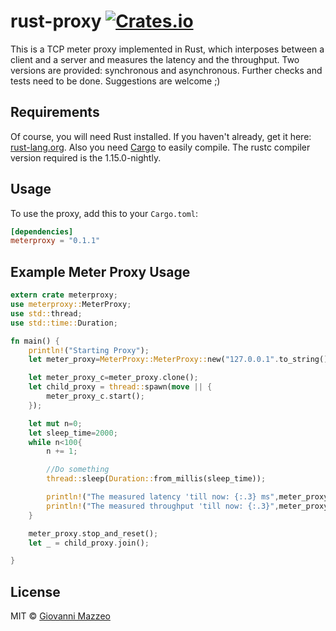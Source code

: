 # rust-proxy [![Crates.io](https://img.shields.io/crates/v/meter_proxy.svg)](https://crates.io/crates/meter_proxy)
This is a TCP meter proxy implemented in Rust, which interposes between a client and a server and measures the latency and the throughput. Two versions are provided: synchronous and asynchronous. Further checks and tests need to be done. Suggestions are welcome ;)

## Requirements
Of course, you will need Rust installed. If you haven't already, get it here: [rust-lang.org](https://www.rust-lang.org). Also you need [Cargo](https://crates.io) to easily compile. The rustc compiler version required is the 1.15.0-nightly.

## Usage
To use the proxy, add this to your `Cargo.toml`:

```toml
[dependencies]
meterproxy = "0.1.1"
```

## Example Meter Proxy Usage

```rust
extern crate meterproxy;
use meterproxy::MeterProxy;
use std::thread;
use std::time::Duration;

fn main() {
    println!("Starting Proxy");
    let meter_proxy=MeterProxy::MeterProxy::new("127.0.0.1".to_string(), 12347,"127.0.0.1".to_string(),12349); 

    let meter_proxy_c=meter_proxy.clone();
    let child_proxy = thread::spawn(move || {
        meter_proxy_c.start();
    });

    let mut n=0;
    let sleep_time=2000;
    while n<100{
        n += 1;

        //Do something
        thread::sleep(Duration::from_millis(sleep_time));

        println!("The measured latency 'till now: {:.3} ms",meter_proxy.get_latency_ms());
        println!("The measured throughput 'till now: {:.3}",meter_proxy.get_num_bytes_rcvd() as f64/(n*sleep_time) as f64);
    }

    meter_proxy.stop_and_reset();
    let _ = child_proxy.join();

}
```


## License

MIT © [Giovanni Mazzeo](https://github.com/dzobbe)

